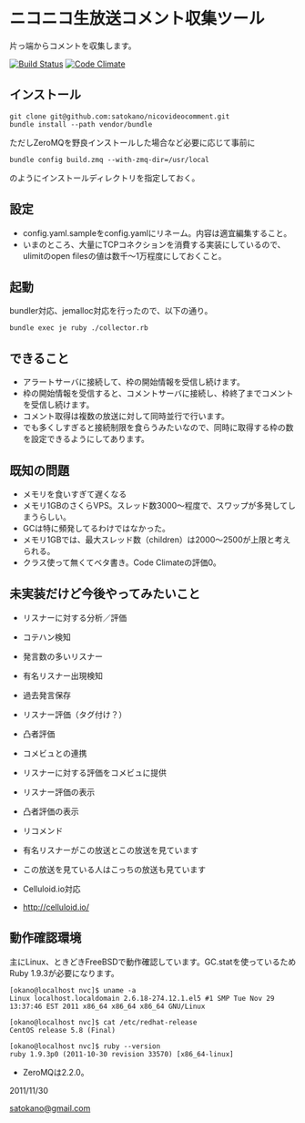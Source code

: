 ニコニコ生放送コメント収集ツール
==================================================

片っ端からコメントを収集します。

[![Build Status](https://travis-ci.org/satokano/nicovideocomment.png)](https://travis-ci.org/satokano/nicovideocomment)
[![Code Climate](https://codeclimate.com/github/satokano/nicovideocomment.png)](https://codeclimate.com/github/satokano/nicovideocomment)

インストール
------------

    git clone git@github.com:satokano/nicovideocomment.git
    bundle install --path vendor/bundle

ただしZeroMQを野良インストールした場合など必要に応じて事前に

    bundle config build.zmq --with-zmq-dir=/usr/local

のようにインストールディレクトリを指定しておく。


設定
--------

- config.yaml.sampleをconfig.yamlにリネーム。内容は適宜編集すること。
- いまのところ、大量にTCPコネクションを消費する実装にしているので、ulimitのopen filesの値は数千～1万程度にしておくこと。


起動
--------

bundler対応、jemalloc対応を行ったので、以下の通り。

    bundle exec je ruby ./collector.rb


できること
----------

- アラートサーバに接続して、枠の開始情報を受信し続けます。
- 枠の開始情報を受信すると、コメントサーバに接続し、枠終了までコメントを受信し続けます。
- コメント取得は複数の放送に対して同時並行で行います。
- でも多くしすぎると接続制限を食らうみたいなので、同時に取得する枠の数を設定できるようにしてあります。

既知の問題
----------

- メモリを食いすぎて遅くなる
 - メモリ1GBのさくらVPS。スレッド数3000～程度で、スワップが多発してしまうらしい。
 - GCは特に頻発してるわけではなかった。
 - メモリ1GBでは、最大スレッド数（children）は2000～2500が上限と考えられる。
- クラス使って無くてベタ書き。Code Climateの評価0。


未実装だけど今後やってみたいこと
--------------------------------
- リスナーに対する分析／評価
 - コテハン検知
 - 発言数の多いリスナー
 - 有名リスナー出現検知
 - 過去発言保存
 - リスナー評価（タグ付け？）
 - 凸者評価

- コメビュとの連携
 - リスナーに対する評価をコメビュに提供
 - リスナー評価の表示
 - 凸者評価の表示

- リコメンド
 - 有名リスナーがこの放送とこの放送を見ています
 - この放送を見ている人はこっちの放送も見ています

- Celluloid.io対応
 - http://celluloid.io/

動作確認環境
------------

主にLinux、ときどきFreeBSDで動作確認しています。GC.statを使っているためRuby 1.9.3が必要になります。

    [okano@localhost nvc]$ uname -a
    Linux localhost.localdomain 2.6.18-274.12.1.el5 #1 SMP Tue Nov 29 13:37:46 EST 2011 x86_64 x86_64 x86_64 GNU/Linux

    [okano@localhost nvc]$ cat /etc/redhat-release
    CentOS release 5.8 (Final)

    [okano@localhost nvc]$ ruby --version
    ruby 1.9.3p0 (2011-10-30 revision 33570) [x86_64-linux]


- ZeroMQは2.2.0。


2011/11/30

satokano@gmail.com

